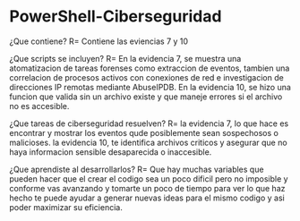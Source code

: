 # PowerShell-Ciberseguridad

¿Que contiene?
R= Contiene las eviencias 7 y 10

¿Que scripts se incluyen?
R= En la evidencia 7, se muestra una atomatizacion de tareas forenses como extraccion de eventos, tambien una correlacion de procesos activos con conexiones de red e investigacion de direcciones IP remotas mediante AbuseIPDB.
   En la evidencia 10, se hizo una funcion que valida sin un archivo existe y que maneje errores si el archivo no es accesible.

¿Que tareas de ciberseguridad resuelven?
R= la evidencia 7, lo que hace es encontrar y mostrar los eventos qude posiblemente sean sospechosos o malicioses.
   la evidencia 10, te identifica archivos criticos y asegurar que no haya informacion sensible desaparecida o inaccesible.

¿Que aprendiste al desarrollarlos?
R= Que hay muchas variables que pueden hacer que el crear el codigo sea un poco dificil pero no imposible y conforme vas avanzando y tomarte un poco de tiempo para ver lo que haz hecho te puede ayudar a generar nuevas ideas para el mismo codigo y asi poder maximizar su eficiencia.
